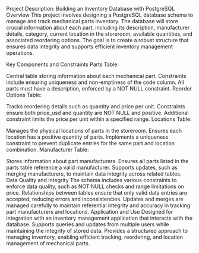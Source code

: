 Project Description: Building an Inventory Database with PostgreSQL
Overview
This project involves designing a PostgreSQL database schema to manage and track mechanical parts inventory. The database will store crucial information about each part, including its description, manufacturer details, category, current location in the storeroom, available quantities, and associated reordering options. The goal is to create a robust structure that ensures data integrity and supports efficient inventory management operations.

Key Components and Constraints
Parts Table:

Central table storing information about each mechanical part.
Constraints include ensuring uniqueness and non-emptiness of the code column.
All parts must have a description, enforced by a NOT NULL constraint.
Reorder Options Table:

Tracks reordering details such as quantity and price per unit.
Constraints ensure both price_usd and quantity are NOT NULL and positive.
Additional constraint limits the price per unit within a specified range.
Locations Table:

Manages the physical locations of parts in the storeroom.
Ensures each location has a positive quantity of parts.
Implements a uniqueness constraint to prevent duplicate entries for the same part and location combination.
Manufacturer Table:

Stores information about part manufacturers.
Ensures all parts listed in the parts table reference a valid manufacturer.
Supports updates, such as merging manufacturers, to maintain data integrity across related tables.
Data Quality and Integrity
The schema includes various constraints to enforce data quality, such as NOT NULL checks and range limitations on price.
Relationships between tables ensure that only valid data entries are accepted, reducing errors and inconsistencies.
Updates and merges are managed carefully to maintain referential integrity and accuracy in tracking part manufacturers and locations.
Application and Use
Designed for integration with an inventory management application that interacts with the database.
Supports queries and updates from multiple users while maintaining the integrity of stored data.
Provides a structured approach to managing inventory, enabling efficient tracking, reordering, and location management of mechanical parts.
